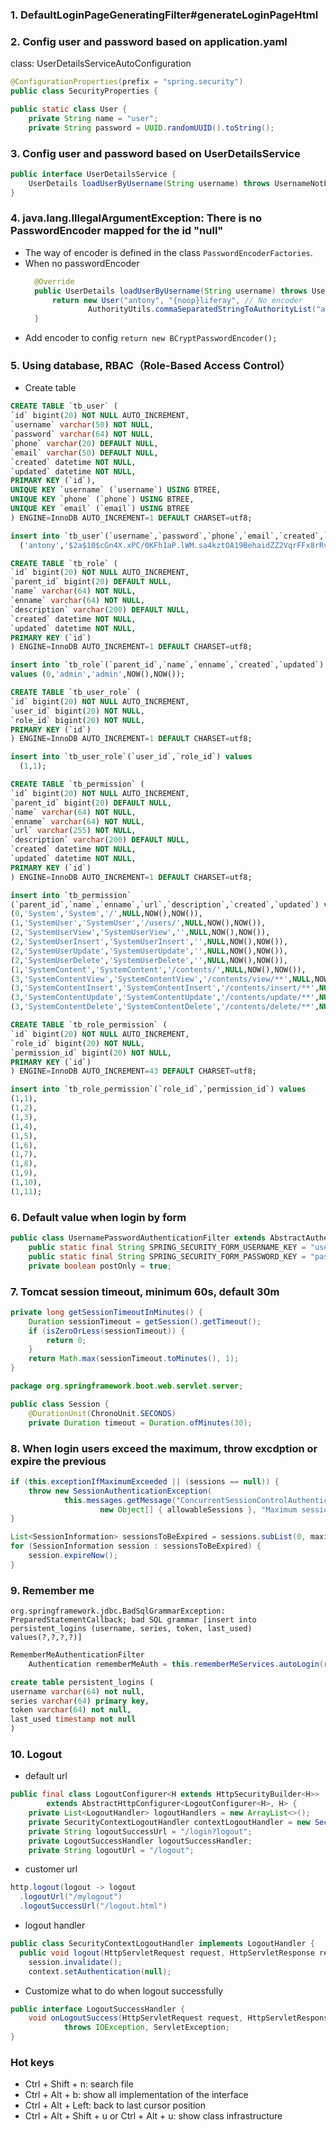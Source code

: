 ### 1. DefaultLoginPageGeneratingFilter#generateLoginPageHtml
### 2. Config user and password based on application.yaml
class: UserDetailsServiceAutoConfiguration
```java
@ConfigurationProperties(prefix = "spring.security")
public class SecurityProperties {
```
```java
public static class User {
    private String name = "user";
    private String password = UUID.randomUUID().toString();
```
### 3. Config user and password based on UserDetailsService
```java
public interface UserDetailsService {
	UserDetails loadUserByUsername(String username) throws UsernameNotFoundException;
}
```
### 4. java.lang.IllegalArgumentException: There is no PasswordEncoder mapped for the id "null"
- The way of encoder is defined in the class `PasswordEncoderFactories`.
- When no passwordEncoder
  ```java
    @Override
    public UserDetails loadUserByUsername(String username) throws UsernameNotFoundException {
        return new User("antony", "{noop}liferay", // No encoder
                AuthorityUtils.commaSeparatedStringToAuthorityList("admin, user"));
    }
  ```
- Add encoder to config `return new BCryptPasswordEncoder();`
### 5. Using database, RBAC（Role-Based Access Control）
- Create table
```sql
CREATE TABLE `tb_user` (
`id` bigint(20) NOT NULL AUTO_INCREMENT,
`username` varchar(50) NOT NULL,
`password` varchar(64) NOT NULL,
`phone` varchar(20) DEFAULT NULL,
`email` varchar(50) DEFAULT NULL,
`created` datetime NOT NULL,
`updated` datetime NOT NULL,
PRIMARY KEY (`id`),
UNIQUE KEY `username` (`username`) USING BTREE,
UNIQUE KEY `phone` (`phone`) USING BTREE,
UNIQUE KEY `email` (`email`) USING BTREE
) ENGINE=InnoDB AUTO_INCREMENT=1 DEFAULT CHARSET=utf8;

insert into `tb_user`(`username`,`password`,`phone`,`email`,`created`,`updated`) values
  ('antony','$2a$10$cGn4X.xPC/0KFh1aP.lWM.sa4kztOA19BehaidZZ2VqrFFx8rRvZK','18686868686','123456@gmail.com',NOW(),NOW());

```
```sql
CREATE TABLE `tb_role` (
`id` bigint(20) NOT NULL AUTO_INCREMENT,
`parent_id` bigint(20) DEFAULT NULL,
`name` varchar(64) NOT NULL,
`enname` varchar(64) NOT NULL,
`description` varchar(200) DEFAULT NULL,
`created` datetime NOT NULL,
`updated` datetime NOT NULL,
PRIMARY KEY (`id`)
) ENGINE=InnoDB AUTO_INCREMENT=1 DEFAULT CHARSET=utf8;

insert into `tb_role`(`parent_id`,`name`,`enname`,`created`,`updated`)
values (0,'admin','admin',NOW(),NOW());
```
```sql
CREATE TABLE `tb_user_role` (
`id` bigint(20) NOT NULL AUTO_INCREMENT,
`user_id` bigint(20) NOT NULL,
`role_id` bigint(20) NOT NULL,
PRIMARY KEY (`id`)
) ENGINE=InnoDB AUTO_INCREMENT=1 DEFAULT CHARSET=utf8;

insert into `tb_user_role`(`user_id`,`role_id`) values
  (1,1);
```
```sql
CREATE TABLE `tb_permission` (
`id` bigint(20) NOT NULL AUTO_INCREMENT,
`parent_id` bigint(20) DEFAULT NULL,
`name` varchar(64) NOT NULL,
`enname` varchar(64) NOT NULL,
`url` varchar(255) NOT NULL,
`description` varchar(200) DEFAULT NULL,
`created` datetime NOT NULL,
`updated` datetime NOT NULL,
PRIMARY KEY (`id`)
) ENGINE=InnoDB AUTO_INCREMENT=1 DEFAULT CHARSET=utf8;

insert into `tb_permission`
(`parent_id`,`name`,`enname`,`url`,`description`,`created`,`updated`) values
(0,'System','System','/',NULL,NOW(),NOW()),
(1,'SystemUser','SystemUser','/users/',NULL,NOW(),NOW()),
(2,'SystemUserView','SystemUserView','',NULL,NOW(),NOW()),
(2,'SystemUserInsert','SystemUserInsert','',NULL,NOW(),NOW()),
(2,'SystemUserUpdate','SystemUserUpdate','',NULL,NOW(),NOW()),
(2,'SystemUserDelete','SystemUserDelete','',NULL,NOW(),NOW()),
(1,'SystemContent','SystemContent','/contents/',NULL,NOW(),NOW()),
(3,'SystemContentView','SystemContentView','/contents/view/**',NULL,NOW(),NOW()),
(3,'SystemContentInsert','SystemContentInsert','/contents/insert/**',NULL,NOW(),NOW()),
(3,'SystemContentUpdate','SystemContentUpdate','/contents/update/**',NULL,NOW(),NOW()),
(3,'SystemContentDelete','SystemContentDelete','/contents/delete/**',NULL,NOW(),NOW());
```
```sql
CREATE TABLE `tb_role_permission` (
`id` bigint(20) NOT NULL AUTO_INCREMENT,
`role_id` bigint(20) NOT NULL,
`permission_id` bigint(20) NOT NULL,
PRIMARY KEY (`id`)
) ENGINE=InnoDB AUTO_INCREMENT=43 DEFAULT CHARSET=utf8;

insert into `tb_role_permission`(`role_id`,`permission_id`) values
(1,1),
(1,2),
(1,3),
(1,4),
(1,5),
(1,6),
(1,7),
(1,8),
(1,9),
(1,10),
(1,11);
```
### 6. Default value when login by form
```java
public class UsernamePasswordAuthenticationFilter extends AbstractAuthenticationProcessingFilter {
	public static final String SPRING_SECURITY_FORM_USERNAME_KEY = "username";
	public static final String SPRING_SECURITY_FORM_PASSWORD_KEY = "password";
    private boolean postOnly = true;
```

### 7. Tomcat session timeout, minimum 60s, default 30m
```java
private long getSessionTimeoutInMinutes() {
    Duration sessionTimeout = getSession().getTimeout();
    if (isZeroOrLess(sessionTimeout)) {
        return 0;
    }
    return Math.max(sessionTimeout.toMinutes(), 1);
}
```
```java
package org.springframework.boot.web.servlet.server;

public class Session {
	@DurationUnit(ChronoUnit.SECONDS)
	private Duration timeout = Duration.ofMinutes(30);
```
### 8. When login users exceed the maximum, throw excdption or expire the previous
```java
if (this.exceptionIfMaximumExceeded || (sessions == null)) {
    throw new SessionAuthenticationException(
            this.messages.getMessage("ConcurrentSessionControlAuthenticationStrategy.exceededAllowed",
                    new Object[] { allowableSessions }, "Maximum sessions of {0} for this principal exceeded"));
}
```
```java
List<SessionInformation> sessionsToBeExpired = sessions.subList(0, maximumSessionsExceededBy);
for (SessionInformation session : sessionsToBeExpired) {
    session.expireNow();
}
```
### 9. Remember me
`org.springframework.jdbc.BadSqlGrammarException: PreparedStatementCallback; bad SQL grammar [insert into persistent_logins (username, series, token, last_used) values(?,?,?,?)]`
```java
RememberMeAuthenticationFilter
    Authentication rememberMeAuth = this.rememberMeServices.autoLogin(request, response);
```
```sql
create table persistent_logins (
username varchar(64) not null,
series varchar(64) primary key,
token varchar(64) not null,
last_used timestamp not null
)
```
### 10. Logout
- default url
```java
public final class LogoutConfigurer<H extends HttpSecurityBuilder<H>>
		extends AbstractHttpConfigurer<LogoutConfigurer<H>, H> {
	private List<LogoutHandler> logoutHandlers = new ArrayList<>();
	private SecurityContextLogoutHandler contextLogoutHandler = new SecurityContextLogoutHandler();
	private String logoutSuccessUrl = "/login?logout";
	private LogoutSuccessHandler logoutSuccessHandler;
	private String logoutUrl = "/logout";
```
- customer url
```java
http.logout(logout -> logout
  .logoutUrl("/mylogout")
  .logoutSuccessUrl("/logout.html")
```
- logout handler
```java
public class SecurityContextLogoutHandler implements LogoutHandler {
  public void logout(HttpServletRequest request, HttpServletResponse response, Authentication authentication) {
    session.invalidate();
    context.setAuthentication(null);
```
- Customize what to do when logout successfully
```java
public interface LogoutSuccessHandler {
	void onLogoutSuccess(HttpServletRequest request, HttpServletResponse response, Authentication authentication)
			throws IOException, ServletException;
}
```



### Hot keys
- Ctrl + Shift + n: search file
- Ctrl + Alt + b: show all implementation of the interface
- Ctrl + Alt + Left: back to last cursor position
- Ctrl + Alt + Shift + u or Ctrl + Alt + u: show class infrastructure



